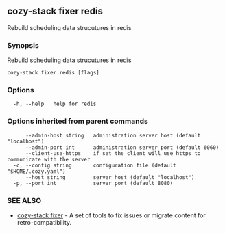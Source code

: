 ## cozy-stack fixer redis

Rebuild scheduling data strucutures in redis

### Synopsis


Rebuild scheduling data strucutures in redis

```
cozy-stack fixer redis [flags]
```

### Options

```
  -h, --help   help for redis
```

### Options inherited from parent commands

```
      --admin-host string   administration server host (default "localhost")
      --admin-port int      administration server port (default 6060)
      --client-use-https    if set the client will use https to communicate with the server
  -c, --config string       configuration file (default "$HOME/.cozy.yaml")
      --host string         server host (default "localhost")
  -p, --port int            server port (default 8080)
```

### SEE ALSO
* [cozy-stack fixer](cozy-stack_fixer.md)	 - A set of tools to fix issues or migrate content for retro-compatibility.

